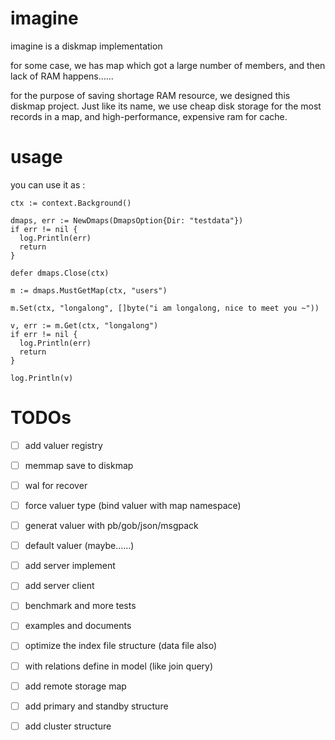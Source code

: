 # imagine

imagine is a diskmap implementation

for some case, we has map which got a large number of members, and then lack of RAM happens……

for the purpose of saving shortage RAM resource, we designed this diskmap project. Just like its name, we use cheap disk storage for the most records in a map, and high-performance, expensive ram for cache.

# usage

you can use it as : 

```golang
ctx := context.Background()

dmaps, err := NewDmaps(DmapsOption{Dir: "testdata"})
if err != nil {
  log.Println(err)
  return
}

defer dmaps.Close(ctx)

m := dmaps.MustGetMap(ctx, "users")

m.Set(ctx, "longalong", []byte("i am longalong, nice to meet you ~"))

v, err := m.Get(ctx, "longalong")
if err != nil {
  log.Println(err)
  return
}

log.Println(v)

```


# TODOs
- [ ] add valuer registry
- [ ] memmap save to diskmap
- [ ] wal for recover

- [ ] force valuer type (bind valuer with map namespace)
- [ ] generat valuer with pb/gob/json/msgpack
- [ ] default valuer (maybe……)

- [ ] add server implement
- [ ] add server client
- [ ] benchmark and more tests
- [ ] examples and documents

- [ ] optimize the index file structure (data file also)
- [ ] with relations define in model (like join query)
- [ ] add remote storage map
- [ ] add primary and standby structure
- [ ] add cluster structure
